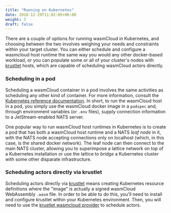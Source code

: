 ```yaml
---
title: "Running on Kubernetes"
date: 2018-12-29T11:02:05+06:00
weight: 3
draft: false
---
```


There are a couple of options for running wasmCloud in Kubernetes, and choosing between the two involves weighing your needs and constraints within your target cluster. You can either schedule and configure a wasmcloud host runtime the same way you would any other docker-based workload, or you can populate some or all of your cluster's nodes with [krustlet](https://krustlet.dev/) hosts, which are capable of scheduling wasmCloud actors directly.

### Scheduling in a pod

Scheduling a wasmCloud container in a pod involves the same activities as scheduling any other kind of container. For more information, consult the [Kubernetes reference documentation](https://kubernetes.io/docs/concepts/workloads/pods/). In short, to run the wasmCloud host in a pod, you simply use the wasmCloud docker image in a `podspec` and, through environment variables (or `.env` files), supply connection information to a JetStream-enabled NATS server.

One popular way to run wasmCloud host runtimes in Kubernetes is to create a pod that has both a wasmCloud host runtime and a NATS _leaf node_ in it, with the NATS node accepting connections only on localhost (which, in this case, is the shared docker network). The leaf node can then connect to the main NATS cluster, allowing you to superimpose a lattice network on top of a Kubernetes installation or use the lattice to _bridge_ a Kubernetes cluster with some other disparate infrastructure.

### Scheduling actors directly via krustlet

Scheduling actors directly via [krustlet](https://krustlet.dev) means creating Kubernetes resource definitions where the "image" is actually a signed wasmCloud WebAssembly `.wasm` file. In order to be able to do this, you'll need to install and configure krustlet within your Kubernetes environment. Then, you will need to use the [krustlet wasmcloud provider](https://github.com/wasmcloud/krustlet-wasmcloud-provider) to schedule actors.
